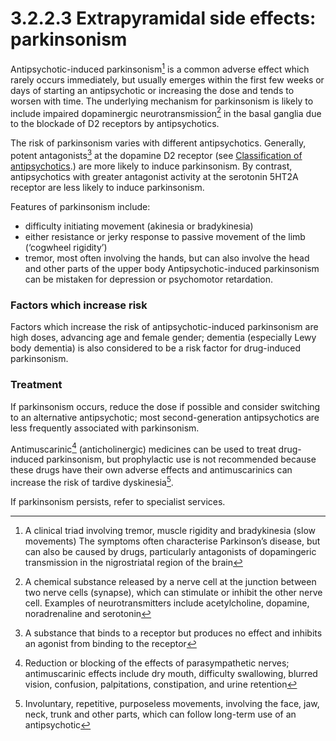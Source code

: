 3.2.2.3 Extrapyramidal side effects: parkinsonism
=================================================

Antipsychotic-induced parkinsonism[^1] is a common adverse effect which rarely occurs immediately, but usually emerges within the first few weeks or days of starting an antipsychotic or increasing the dose and tends to worsen with time. The underlying mechanism for parkinsonism is likely to include impaired dopaminergic neurotransmission[^2] in the basal ganglia due to the blockade of D2 receptors by antipsychotics.

 The risk of parkinsonism varies with different antipsychotics. Generally, potent antagonists[^3] at the dopamine D2 receptor (see [Classification of antipsychotics](CON155606_41.html).) are more likely to induce parkinsonism. By contrast, antipsychotics with greater antagonist activity at the serotonin 5HT2A receptor are less likely to induce parkinsonism.

 Features of parkinsonism include:

  * difficulty initiating movement (akinesia or bradykinesia)
 * either resistance or jerky response to passive movement of the limb (‘cogwheel rigidity’)
 * tremor, most often involving the hands, but can also involve the head and other parts of the upper body
  Antipsychotic-induced parkinsonism can be mistaken for depression or psychomotor retardation.

 ### Factors which increase risk

 Factors which increase the risk of antipsychotic-induced parkinsonism are high doses, advancing age and female gender; dementia (especially Lewy body dementia) is also considered to be a risk factor for drug-induced parkinsonism.

 ### Treatment

 If parkinsonism occurs, reduce the dose if possible and consider switching to an alternative antipsychotic; most second-generation antipsychotics are less frequently associated with parkinsonism.

 Antimuscarinic[^4] (anticholinergic) medicines can be used to treat drug-induced parkinsonism, but prophylactic use is not recommended because these drugs have their own adverse effects and antimuscarinics can increase the risk of tardive dyskinesia[^5].

 If parkinsonism persists, refer to specialist services.



[^1]: A clinical triad involving tremor, muscle rigidity and bradykinesia (slow movements) The symptoms often characterise Parkinson’s disease, but can also be caused by drugs, particularly antagonists of dopamingeric transmission in the nigrostriatal region of the brain


[^2]: A chemical substance released by a nerve cell at the junction between two nerve cells (synapse), which can stimulate or inhibit the other nerve cell. Examples of neurotransmitters include acetylcholine, dopamine, noradrenaline and serotonin


[^3]: A substance that binds to a receptor but produces no effect and inhibits an agonist from binding to the receptor


[^4]: Reduction or blocking of the effects of parasympathetic nerves; antimuscarinic effects include dry mouth, difficulty swallowing, blurred vision, confusion, palpitations, constipation, and urine retention


[^5]: Involuntary, repetitive, purposeless movements, involving the face, jaw, neck, trunk and other parts, which can follow long-term use of an antipsychotic
